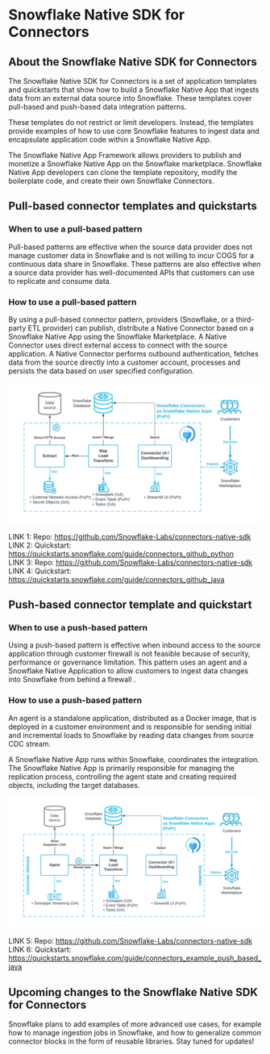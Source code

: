 # Snowflake Native SDK for Connectors

## About the Snowflake Native SDK for Connectors

The Snowflake Native SDK for Connectors is a set of application templates and quickstarts that show how to build a Snowflake Native App that ingests data from an external data source into Snowflake. These templates cover  pull-based and push-based data integration patterns. 

These templates do not restrict or limit developers. Instead, the templates provide examples of how to use core Snowflake features to ingest data and encapsulate application code within a Snowflake Native App. 

The Snowflake Native App Framework allows providers to publish and monetize a Snowflake Native App on the Snowflake marketplace. Snowflake Native App developers can clone the template repository, modify the boilerplate code, and create their own Snowflake Connectors.

## Pull-based connector templates and quickstarts

### When to use a pull-based pattern

Pull-based patterns are effective when the source data provider does not manage customer data in Snowflake and is not willing to incur COGS for a continuous data share in Snowflake. These patterns are also effective when a source data provider has well-documented APIs that customers can use to replicate and consume data.

### How to use a pull-based pattern

By using a pull-based connector pattern, providers (Snowflake, or a third-party ETL provider) can publish, distribute a Native Connector based on a Snowflake Native App using the Snowflake Marketplace. A Native Connector uses direct external access to connect with the source application. A Native Connector performs outbound authentication, fetches data from the source directly into a customer account, processes and persists the data based on user specified configuration.

![image Pull-Based Connector Architecture](./images/pull_based_connector_architecture.png)

LINK 1: Repo: https://github.com/Snowflake-Labs/connectors-native-sdk \
LINK 2: Quickstart: https://quickstarts.snowflake.com/guide/connectors_github_python \
LINK 3: Repo:  https://github.com/Snowflake-Labs/connectors-native-sdk \
LINK 4: Quickstart: https://quickstarts.snowflake.com/guide/connectors_github_java

## Push-based connector template and quickstart

### When to use a push-based pattern

Using a push-based pattern is effective when inbound access to the source application through customer firewall is not feasible because of security, performance or governance limitation. This pattern uses an agent and a Snowflake Native Application to allow customers to ingest data changes into Snowflake from behind a firewall .

### How to use a push-based pattern

An agent is a standalone application, distributed as a Docker image, that is deployed in a customer environment and is responsible for sending initial and incremental loads to Snowflake by reading data changes from source CDC stream.

A Snowflake Native App runs within Snowflake, coordinates the integration. The Snowflake Native App is primarily responsible for managing the replication process, controlling the agent state and creating required objects, including the target databases.

![image Push-Based Connector Architecture](./images/push_based_connector_architecture.png)

LINK 5: Repo: https://github.com/Snowflake-Labs/connectors-native-sdk \
LINK 6: Quickstart: https://quickstarts.snowflake.com/guide/connectors_example_push_based_java

## Upcoming changes to the Snowflake Native SDK for Connectors

Snowflake plans to add examples of more advanced use cases, for example how to manage ingestion jobs in Snowflake, and how to generalize common connector blocks in the form of reusable libraries. Stay tuned for updates! 
